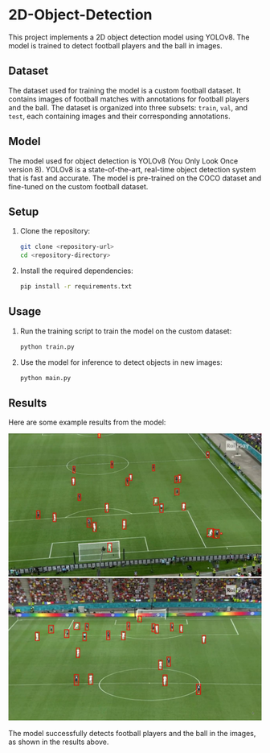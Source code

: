 # 2D-Object-Detection

This project implements a 2D object detection model using YOLOv8. The model is trained to detect football players and the ball in images.

## Dataset

The dataset used for training the model is a custom football dataset. It contains images of football matches with annotations for football players and the ball. The dataset is organized into three subsets: `train`, `val`, and `test`, each containing images and their corresponding annotations.

## Model

The model used for object detection is YOLOv8 (You Only Look Once version 8). YOLOv8 is a state-of-the-art, real-time object detection system that is fast and accurate. The model is pre-trained on the COCO dataset and fine-tuned on the custom football dataset.

## Setup

1. Clone the repository:
   ```sh
   git clone <repository-url>
   cd <repository-directory>
   ```
2. Install the required dependencies:
   ```sh
   pip install -r requirements.txt
   ```

## Usage

1. Run the training script to train the model on the custom dataset:
   ```sh
   python train.py
   ```
2. Use the model for inference to detect objects in new images:
   ```sh
   python main.py
   ```

## Results

Here are some example results from the model:

![Result 1](res/resut_1.jpeg)
![Result 2](res/resut_2.jpeg)

The model successfully detects football players and the ball in the images, as shown in the results above.
